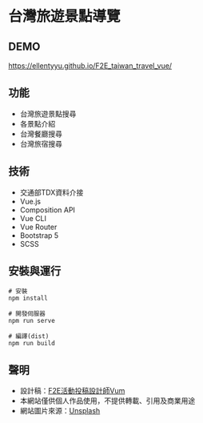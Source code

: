 # 台灣旅遊景點導覽

## DEMO
https://ellentyyu.github.io/F2E_taiwan_travel_vue/

## 功能
* 台灣旅遊景點搜尋
* 各景點介紹
* 台灣餐廳搜尋
* 台灣旅宿搜尋
 
## 技術
* 交通部TDX資料介接
* Vue.js
* Composition API
* Vue CLI
* Vue Router
* Bootstrap 5
* SCSS

## 安裝與運行
```
# 安裝
npm install

# 開發伺服器
npm run serve

# 編譯(dist)
npm run build
```

## 聲明
* 設計稿：[F2E活動投稿設計師Vum](https://2021.thef2e.com/users/6296432819610583154/)
* 本網站僅供個人作品使用，不提供轉載、引用及商業用途
* 網站圖片來源：[Unsplash](https://unsplash.com/)
